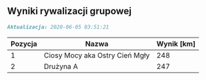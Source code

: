 ## Wyniki rywalizacji grupowej

```markdown
Aktualizacja: 2020-06-05 03:51:21
```

Pozycja | Nazwa | Wynik [km] |
------------ | -------------  | -------------
 1 |Ciosy Mocy aka Ostry Cień Mgły | 248 
 2 |Drużyna A | 247